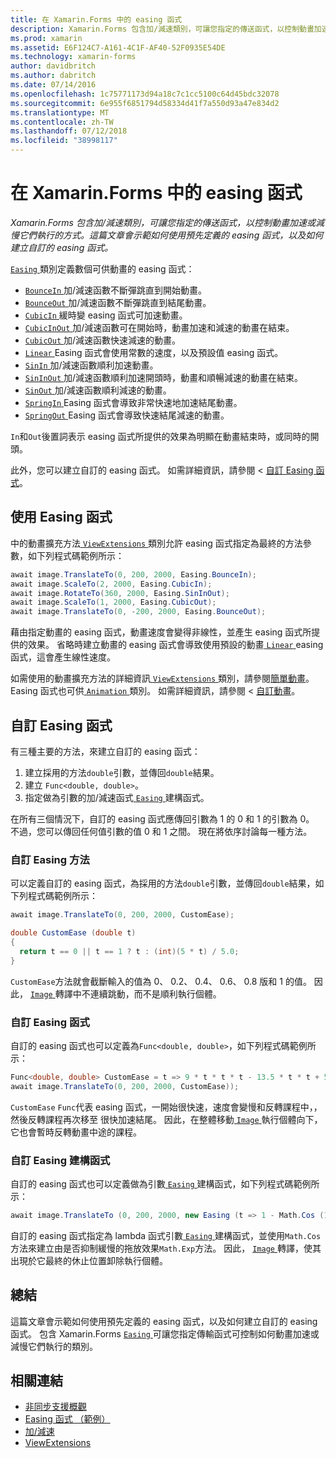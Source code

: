 ```yaml
---
title: 在 Xamarin.Forms 中的 easing 函式
description: Xamarin.Forms 包含加/減速類別，可讓您指定的傳送函式，以控制動畫加速或減慢它們執行的方式。 這篇文章會示範如何使用預先定義的 easing 函式，以及如何建立自訂的 easing 函式。
ms.prod: xamarin
ms.assetid: E6F124C7-A161-4C1F-AF40-52F0935E54DE
ms.technology: xamarin-forms
author: davidbritch
ms.author: dabritch
ms.date: 07/14/2016
ms.openlocfilehash: 1c75771173d94a18c7c1cc5100c64d45bdc32078
ms.sourcegitcommit: 6e955f6851794d58334d41f7a550d93a47e834d2
ms.translationtype: MT
ms.contentlocale: zh-TW
ms.lasthandoff: 07/12/2018
ms.locfileid: "38998117"
---
```

# <a name="easing-functions-in-xamarinforms"></a>在 Xamarin.Forms 中的 easing 函式

_Xamarin.Forms 包含加/減速類別，可讓您指定的傳送函式，以控制動畫加速或減慢它們執行的方式。這篇文章會示範如何使用預先定義的 easing 函式，以及如何建立自訂的 easing 函式。_


[ `Easing` ](xref:Xamarin.Forms.Easing)類別定義數個可供動畫的 easing 函式：

- [ `BounceIn` ](xref:Xamarin.Forms.Easing.BounceIn)加/減速函數不斷彈跳直到開始動畫。
- [ `BounceOut` ](xref:Xamarin.Forms.Easing.BounceOut)加/減速函數不斷彈跳直到結尾動畫。
- [ `CubicIn` ](xref:Xamarin.Forms.Easing.CubicIn)緩時變 easing 函式可加速動畫。
- [ `CubicInOut` ](xref:Xamarin.Forms.Easing.CubicInOut)加/減速函數可在開始時，動畫加速和減速的動畫在結束。
- [ `CubicOut` ](xref:Xamarin.Forms.Easing.CubicOut)加/減速函數快速減速的動畫。
- [ `Linear` ](xref:Xamarin.Forms.Easing.Linear) Easing 函式會使用常數的速度，以及預設值 easing 函式。
- [ `SinIn` ](xref:Xamarin.Forms.Easing.SinIn)加/減速函數順利加速動畫。
- [ `SinInOut` ](xref:Xamarin.Forms.Easing.SinInOut)加/減速函數順利加速開頭時，動畫和順暢減速的動畫在結束。
- [ `SinOut` ](xref:Xamarin.Forms.Easing.SinOut)加/減速函數順利減速的動畫。
- [ `SpringIn` ](xref:Xamarin.Forms.Easing.SpringIn) Easing 函式會導致非常快速地加速結尾動畫。
- [ `SpringOut` ](xref:Xamarin.Forms.Easing.SpringOut) Easing 函式會導致快速結尾減速的動畫。

`In`和`Out`後置詞表示 easing 函式所提供的效果為明顯在動畫結束時，或同時的開頭。

此外，您可以建立自訂的 easing 函式。 如需詳細資訊，請參閱 <<c0> [ 自訂 Easing 函式](#customeasing)。

## <a name="consuming-an-easing-function"></a>使用 Easing 函式

中的動畫擴充方法[ `ViewExtensions` ](xref:Xamarin.Forms.ViewExtensions)類別允許 easing 函式指定為最終的方法參數，如下列程式碼範例所示：

```csharp
await image.TranslateTo(0, 200, 2000, Easing.BounceIn);
await image.ScaleTo(2, 2000, Easing.CubicIn);
await image.RotateTo(360, 2000, Easing.SinInOut);
await image.ScaleTo(1, 2000, Easing.CubicOut);
await image.TranslateTo(0, -200, 2000, Easing.BounceOut);
```

藉由指定動畫的 easing 函式，動畫速度會變得非線性，並產生 easing 函式所提供的效果。 省略時建立動畫的 easing 函式會導致使用預設的動畫[ `Linear` ](xref:Xamarin.Forms.Easing.Linear) easing 函式，這會產生線性速度。

如需使用的動畫擴充方法的詳細資訊[ `ViewExtensions` ](xref:Xamarin.Forms.ViewExtensions)類別，請參閱[簡單動畫](~/xamarin-forms/user-interface/animation/simple.md)。 Easing 函式也可供[ `Animation` ](xref:Xamarin.Forms.Animation)類別。 如需詳細資訊，請參閱 <<c0> [ 自訂動畫](~/xamarin-forms/user-interface/animation/custom.md)。

<a name="customeasing" />

## <a name="custom-easing-functions"></a>自訂 Easing 函式

有三種主要的方法，來建立自訂的 easing 函式：

1. 建立採用的方法`double`引數，並傳回`double`結果。
1. 建立 `Func<double, double>`。
1. 指定做為引數的加/減速函式[ `Easing` ](xref:Xamarin.Forms.Easing)建構函式。

在所有三個情況下，自訂的 easing 函式應傳回引數為 1 的 0 和 1 的引數為 0。 不過，您可以傳回任何值引數的值 0 和 1 之間。 現在將依序討論每一種方法。

### <a name="custom-easing-method"></a>自訂 Easing 方法

可以定義自訂的 easing 函式，為採用的方法`double`引數，並傳回`double`結果，如下列程式碼範例所示：

```csharp
await image.TranslateTo(0, 200, 2000, CustomEase);

double CustomEase (double t)
{
  return t == 0 || t == 1 ? t : (int)(5 * t) / 5.0;
}
```

`CustomEase`方法就會截斷輸入的值為 0、 0.2、 0.4、 0.6、 0.8 版和 1 的值。 因此， [ `Image` ](xref:Xamarin.Forms.Image)轉譯中不連續跳動，而不是順利執行個體。

### <a name="custom-easing-func"></a>自訂 Easing 函式

自訂的 easing 函式也可以定義為`Func<double, double>`，如下列程式碼範例所示：

```csharp
Func<double, double> CustomEase = t => 9 * t * t * t - 13.5 * t * t + 5.5 * t;
await image.TranslateTo(0, 200, 2000, CustomEase));
```

`CustomEase` `Func`代表 easing 函式，一開始很快速，速度會變慢和反轉課程中，，然後反轉課程再次移至 很快加速結尾。 因此，在整體移動[ `Image` ](xref:Xamarin.Forms.Image)執行個體向下，它也會暫時反轉動畫中途的課程。

### <a name="custom-easing-constructor"></a>自訂 Easing 建構函式

自訂的 easing 函式也可以定義做為引數[ `Easing` ](xref:Xamarin.Forms.Easing)建構函式，如下列程式碼範例所示：

```csharp
await image.TranslateTo (0, 200, 2000, new Easing (t => 1 - Math.Cos (10 * Math.PI * t) * Math.Exp (-5 * t)));
```

自訂的 easing 函式指定為 lambda 函式引數[ `Easing` ](xref:Xamarin.Forms.Easing)建構函式，並使用`Math.Cos`方法來建立由是否抑制緩慢的拖放效果`Math.Exp`方法。 因此， [ `Image` ](xref:Xamarin.Forms.Image)轉譯，使其出現於它最終的休止位置卸除執行個體。

## <a name="summary"></a>總結

這篇文章會示範如何使用預先定義的 easing 函式，以及如何建立自訂的 easing 函式。 包含 Xamarin.Forms [ `Easing` ](xref:Xamarin.Forms.Easing)可讓您指定傳輸函式可控制如何動畫加速或減慢它們執行的類別。



## <a name="related-links"></a>相關連結

- [非同步支援概觀](~/cross-platform/platform/async.md)
- [Easing 函式 （範例）](https://developer.xamarin.com/samples/xamarin-forms/userinterface/animation/easing/)
- [加/減速](xref:Xamarin.Forms.Easing)
- [ViewExtensions](xref:Xamarin.Forms.ViewExtensions)
